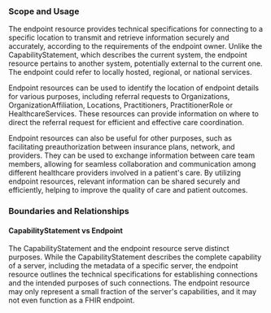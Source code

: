 ### Scope and Usage
The endpoint resource provides technical specifications for connecting to a specific location to transmit and retrieve information securely and accurately, according to the requirements of the endpoint owner. Unlike the CapabilityStatement, which describes the current system, the endpoint resource pertains to another system, potentially external to the current one. The endpoint could refer to locally hosted, regional, or national services.

Endpoint resources can be used to identify the location of endpoint details for various purposes, including referral requests to Organizations, OrganizationAffiliation, Locations, Practitioners, PractitionerRole or HealthcareServices. These resources can provide information on where to direct the referral request for efficient and effective care coordination.

Endpoint resources can also be useful for other purposes, such as facilitating preauthorization between insurance plans, network, and providers. They can be used to exchange information between care team members, allowing for seamless collaboration and communication among different healthcare providers involved in a patient's care. By utilizing endpoint resources, relevant information can be shared securely and efficiently, helping to improve the quality of care and patient outcomes.

### Boundaries and Relationships
#### CapabilityStatement vs Endpoint
The CapabilityStatement and the endpoint resource serve distinct purposes. While the CapabilityStatement describes the complete capability of a server, including the metadata of a specific server, the endpoint resource outlines the technical specifications for establishing connections and the intended purposes of such connections. The endpoint resource may only represent a small fraction of the server's capabilities, and it may not even function as a FHIR endpoint.
